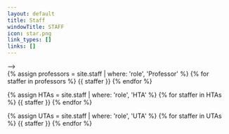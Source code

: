 ```yaml
---
layout: default
title: Staff
windowTitle: STAFF
icon: star.png
link_types: []
links: []
---
```


<!-- # {{ page.title }} -->

<!-- <!-- ### Professor and HTA -->

<!-- <div class="uta-container">
  {% assign professors = site.staff | where: 'role', 'Professor' %}
  {% for staffer in professors %}
  {{ staffer }}
  {% endfor %}
</div>

{% assign HTAs = site.staff | where: 'role', 'HTA' %}
{% if HTAs.size != 0 %}

<div class="uta-container">
  {% for staffer in HTAs %}
  {{ staffer }}
  {% endfor %}
  {% endif %}
</div> -->

<!-- {% assign STAs = site.staff | where: 'role', 'STA' %}
{% if STAs.size != 0 %} --> -->
<!-- 
### STAs

<div class="uta-container">
  {% for staffer in STAs %}
  {{ staffer }}
  {% endfor %}
  {% endif %}
</div> -->

<!-- {% assign STAFF = site.staff | where: 'role', 'staff' %}
{% if STAFF.size != 0 %} -->

<!-- ### UTAs -->

<!-- <div class="uta-container">
  {% for staffer in STAFF %}
  {{ staffer }}
  {% endfor %}
  {% endif %}
</div> -->

<div class="uta-container">
  <!-- First: Professors -->
  {% assign professors = site.staff | where: 'role', 'Professor' %}
  {% for staffer in professors %}
  {{ staffer }}
  {% endfor %}
  
  <!-- Second: HTAs -->
  {% assign HTAs = site.staff | where: 'role', 'HTA' %}
  {% for staffer in HTAs %}
  {{ staffer }}
  {% endfor %}
  
  <!-- Third: UTAs -->
  {% assign UTAs = site.staff | where: 'role', 'UTA' %}
  {% for staffer in UTAs %}
  {{ staffer }}
  {% endfor %}
</div>

